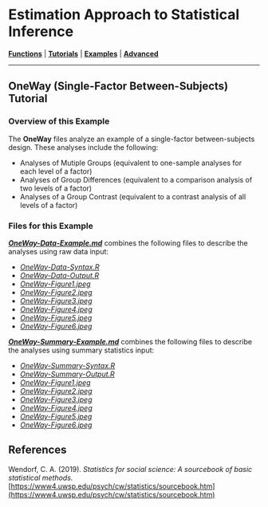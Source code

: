 # Estimation Approach to Statistical Inference

[**Functions**](../../A-Functions) | 
[**Tutorials**](../../B-Tutorials) | 
[**Examples**](../../C-Examples) | 
[**Advanced**](../../D-Advanced)

---

## OneWay (Single-Factor Between-Subjects) Tutorial

### Overview of this Example

The **OneWay** files analyze an example of a single-factor between-subjects design. These analyses include the following:

- Analyses of Mutiple Groups (equivalent to one-sample analyses for each level of a factor)
- Analyses of Group Differences (equivalent to a comparison analysis of two levels of a factor)
- Analyses of a Group Contrast (equivalent to a contrast analysis of all levels of a factor)

### Files for this Example

[**_OneWay-Data-Example.md_**](./OneWay-Data-Example.md) combines the following files to describe the analyses using raw data input:

- [_OneWay-Data-Syntax.R_](./OneWay-Data-Syntax.R)
- [_OneWay-Data-Output.R_](./OneWay-Data-Output.R)
- [_OneWay-Figure1.jpeg_](./OneWay-Figure1.jpeg)
- [_OneWay-Figure2.jpeg_](./OneWay-Figure2.jpeg)
- [_OneWay-Figure3.jpeg_](./OneWay-Figure3.jpeg) 
- [_OneWay-Figure4.jpeg_](./OneWay-Figure4.jpeg)
- [_OneWay-Figure5.jpeg_](./OneWay-Figure5.jpeg) 
- [_OneWay-Figure6.jpeg_](./OneWay-Figure6.jpeg)

[**_OneWay-Summary-Example.md_**](./OneWay-Summary-Example.md) combines the following files to describe the analyses using summary statistics input:

- [_OneWay-Summary-Syntax.R_](./OneWay-Summary-Syntax.R)
- [_OneWay-Summary-Output.R_](./OneWay-Summary-Output.R)
- [_OneWay-Figure1.jpeg_](./OneWay-Figure1.jpeg)
- [_OneWay-Figure2.jpeg_](./OneWay-Figure2.jpeg)
- [_OneWay-Figure3.jpeg_](./OneWay-Figure3.jpeg) 
- [_OneWay-Figure4.jpeg_](./OneWay-Figure4.jpeg)
- [_OneWay-Figure5.jpeg_](./OneWay-Figure5.jpeg) 
- [_OneWay-Figure6.jpeg_](./OneWay-Figure6.jpeg)

## References

Wendorf, C. A. (2019). _Statistics for social science: A sourcebook of basic statistical methods._ [https://www4.uwsp.edu/psych/cw/statistics/sourcebook.htm](https://www4.uwsp.edu/psych/cw/statistics/sourcebook.htm)
